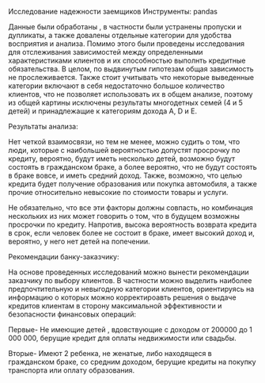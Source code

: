 Исследование надежности заемщиков
Инструменты:
pandas

Данные были обработаны , в частности были устранены пропуски и дупликаты, а также довалены отдельные категории для удобства восприятия и анализа. Помимо этого были проведены исследования для отслеживания зависимостей между определенными характеристиками клиентов и их способностью выполнть кредитные обязательства. В целом, по выдвинутым гипотезам общая зависимость не прослеживается. Также стоит учитывать что некоторые выведенные категории включают в себя недостаточно большое количество клиентов, что не позволяет использовать их в общем анализе, поэтому из общей картины исключены результаты многодетных семей (4 и 5 детей) и принадлежащие к категориям дохода A, D и E.

Результаты анализа:

Нет четкой взаимосвязи, но тем не менее, можно судить о том, что люди, которые с наибольшей вероятностью допустят просрочку по кредиту, вероятно, будут иметь несколько детей, возможно будут состоять в гражданском браке, а более вероятно, что не будут состоять в браке вовсе, и иметь средний доход. Также, возможно, что целью кредита будет получение образования или покупка автомобиля, а также прочие относительно невысокие по стоимости товары и услуги.

Не обязательно, что все эти факторы должны совпасть, но комбинация нескольких из них может говорить о том, что в будущем возможны просрочки по кредиту. Напротив, высока вероятность возврата кредита в срок, если человек более не состоит в браке, имеет высокий доход и, вероятно, у него нет детей на попечении.

Рекомендации банку-заказчику:

На основе проведенных исследований можно вынести рекомендации заказчику по выбору клиентов. В частности можно выделить наиболее предпочтительную и невыгодную категории клиентов, ориентируясь на информацию о которых можно корректироавть решения о выдаче кредитов клиентам в сторону максимальной эффективности и безопасности финансовых операций:

Первые- Не имеющие детей , вдовствующие с доходом от 200000 до 1 000 000, берущие кредит для оплаты недвижимости или свадьбы.

Вторые- Имеют 2 ребенка, не женатые, либо находящеся в гражданском браке, со средним доходом, берущие кредиты на покупку транспорта или оплату образования.
